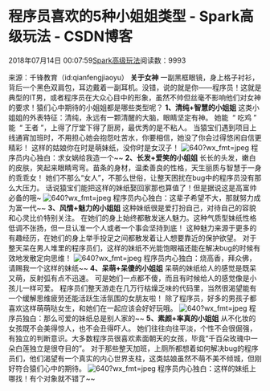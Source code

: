 # 程序员喜欢的5种小姐姐类型 - Spark高级玩法 - CSDN博客
2018年07月14日 00:07:59[Spark高级玩法](https://me.csdn.net/rlnLo2pNEfx9c)阅读数：9993
> 
来源：千锋教育（id:qianfengjiaoyu）
**关于女神**
一副黑框眼镜，身上格子衬衫，背后一个黑色双肩包，耳边戴着一副耳机。没错，说的就是你——程序员！这就是典型的IT男，或者程序员在大众心目中的形象，虽然不帅但丝毫不影响他们对女神的要求！猿们心中期待的小姐姐都是哪些类型呢？
**1、清纯+智慧的小姐姐**
这类小姐姐的外表特征：清纯，永远有一颗清醒的大脑，眼睛坚定有神。
她能  “ 吃鸡 ” 能  “ 王者 ”，上得了厅堂下得了厨房，最优秀的是不粘人。
当猿宝们遇到项目上线通宵加班时，不用担心她会抱怨吐苦水，你要相信，她没了你会过得悠闲自信更精彩！
这样的姑娘你在时是萌妹纸，没你时是女汉子！
![640?wx_fmt=jpeg](https://ss.csdn.net/p?https://mmbiz.qpic.cn/mmbiz_jpg/vqlbVFl5Jn3dOpeicsOiby03sZR9ibSL4wViatPOmBvIzJwAkuqF9EyMJcIHmkycuu1VCjyiazibIdfFwBEnu0p2PYJw/640?wx_fmt=jpeg)
程序员内心独白：求女娲给我造一个~~
**2、长发+爱笑的小姐姐**
长长的头发，嫩白的皮肤，笑起来眼睛弯弯。苗条的身材，温柔善良的性格，天生丽质与智慧于一身的乖乖女！
她们不那么“女人”，不那么世俗，让整天困扰在bug中的程序员没有那么大压力。
话说猿宝们能把这样的妹纸娶回家那也算值了！但是据说这是高富帅必备的哦~
![640?wx_fmt=jpeg](https://ss.csdn.net/p?https://mmbiz.qpic.cn/mmbiz_jpg/vqlbVFl5Jn3dOpeicsOiby03sZR9ibSL4wVf1CicklIcn7TeAPy3qSTrc0NZyMpN6hAy1VOkxvkGnWpDv5z1pp52gQ/640?wx_fmt=jpeg)
程序员内心独白：这辈子希望不大，那就努力成为富一代~~
**3、风情+魅力的小姐姐**
这种妹纸很是爱打扮自己，对待自己的容貌和心灵比价特别关注。
在她们的身上始终都散发迷人魅力。这种气质型妹纸性格低调不张扬，但一旦认准一个人或者一个事会坚持到底！
这种魅力来源于更多的有趣经历，在她们的身上举手投足之间都散发着让人想要靠近的保护欲望。
对于整天呆在男人堆里的程序员们，这样的妹纸不光能饱眼福还能在解决bug的时候有效地发散定向思维！
![640?wx_fmt=jpeg](https://ss.csdn.net/p?https://mmbiz.qpic.cn/mmbiz_jpg/vqlbVFl5Jn3dOpeicsOiby03sZR9ibSL4wVpoEoBaf8Gvib5xBUmKfVmRYgnCjHTL0C18jLmWibw5nEhBtVsRiaHxALA/640?wx_fmt=jpeg)
程序员内心独白：烧高香，拜众佛，请赐我一个这样的妹纸~~
**4、呆萌+呆傻的小姐姐**
呆萌的妹纸给人的感觉是既呆又萌，反射弧有点不迅速。
可是她们一点都不傻，而且有时候给人的感觉像是小孩儿一样可爱。
程序员们整天游走在几万行枯燥乏味的代码里，当然很渴望能有一个缓解思维疲劳还能活跃生活氛围的女朋友啦！
除了程序员，好多的男孩子都喜欢这样萌萌哒女生，和她们在一起应该会好好玩哦。
![640?wx_fmt=jpeg](https://ss.csdn.net/p?https://mmbiz.qpic.cn/mmbiz_jpg/vqlbVFl5Jn3dOpeicsOiby03sZR9ibSL4wV3TrK2c9ImOXL6uSzjkWNnqcAo3vbS1hnQ7MP8dI6bTTnV18utxCYhA/640?wx_fmt=jpeg)
程序员独白：那么可爱的妹纸总是别人家的~~
**5、素颜+率真的小姐姐**
从不化妆的女孩既不会美得惊人，也不会丑得吓人。
她们往往向往平淡，个性不会很倔强，有独立的判断意识。大多数程序员很喜欢素面朝天的女孩，毕竟“千百朵玫瑰中一朵白莲独立是很夺目的”。
对于那些整天加班，上厕所都想着如何解决bug的程序员们，他们渴望有一个真实的内心世界支柱，这类姑娘虽然不萌不美不倾城，但刚好符合猿们心中的期待。
![640?wx_fmt=jpeg](https://ss.csdn.net/p?https://mmbiz.qpic.cn/mmbiz_jpg/vqlbVFl5Jn3dOpeicsOiby03sZR9ibSL4wVHWSzZ3bQRrJCwicWsDPgroBPiaYIWDFsvleo92vwuPe0RXCwrclqRlXw/640?wx_fmt=jpeg)
程序员内心独白：这样的妹纸上哪找！有个对象就不错了~~
